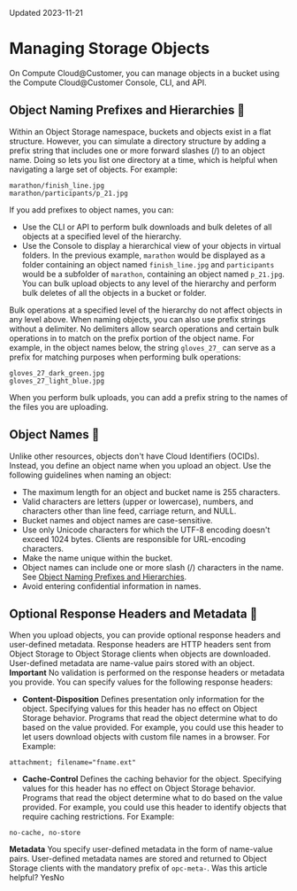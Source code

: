 Updated 2023-11-21
# Managing Storage Objects
On Compute Cloud@Customer, you can manage objects in a bucket using the Compute Cloud@Customer Console, CLI, and API.
## Object Naming Prefixes and Hierarchies 🔗 
Within an Object Storage namespace, buckets and objects exist in a flat structure. However, you can simulate a directory structure by adding a prefix string that includes one or more forward slashes (/) to an object name. Doing so lets you list one directory at a time, which is helpful when navigating a large set of objects.
For example:
```
marathon/finish_line.jpg
marathon/participants/p_21.jpg
```

If you add prefixes to object names, you can:
  * Use the CLI or API to perform bulk downloads and bulk deletes of all objects at a specified level of the hierarchy.
  * Use the Console to display a hierarchical view of your objects in virtual folders. In the previous example, `marathon` would be displayed as a folder containing an object named `finish_line.jpg` and `participants` would be a subfolder of `marathon`, containing an object named `p_21.jpg`. You can bulk upload objects to any level of the hierarchy and perform bulk deletes of all the objects in a bucket or folder. 


Bulk operations at a specified level of the hierarchy do not affect objects in any level above.
When naming objects, you can also use prefix strings without a delimiter. No delimiters allow search operations and certain bulk operations in to match on the prefix portion of the object name. For example, in the object names below, the string `gloves_27_` can serve as a prefix for matching purposes when performing bulk operations:
```
gloves_27_dark_green.jpg
gloves_27_light_blue.jpg	
```

When you perform bulk uploads, you can add a prefix string to the names of the files you are uploading.
## Object Names 🔗 
Unlike other resources, objects don't have Cloud Identifiers (OCIDs). Instead, you define an object name when you upload an object.
Use the following guidelines when naming an object:
  * The maximum length for an object and bucket name is 255 characters.
  * Valid characters are letters (upper or lowercase), numbers, and characters other than line feed, carriage return, and NULL.
  * Bucket names and object names are case-sensitive.
  * Use only Unicode characters for which the UTF-8 encoding doesn't exceed 1024 bytes. Clients are responsible for URL-encoding characters.
  * Make the name unique within the bucket. 
  * Object names can include one or more slash (/) characters in the name. See [Object Naming Prefixes and Hierarchies](https://docs.oracle.com/en-us/iaas/compute-cloud-at-customer/topics/object/managing-storage-objects.htm#managing-storage-objects__object-storage-prefixes-hierarchies).
  * Avoid entering confidential information in names.


## Optional Response Headers and Metadata 🔗 
When you upload objects, you can provide optional response headers and user-defined metadata. Response headers are HTTP headers sent from Object Storage to Object Storage clients when objects are downloaded. 
User-defined metadata are name-value pairs stored with an object. 
**Important**
No validation is performed on the response headers or metadata you provide. 
You can specify values for the following response headers:
  * **Content-Disposition**
Defines presentation only information for the object. Specifying values for this header has no effect on Object Storage behavior. Programs that read the object determine what to do based on the value provided. For example, you could use this header to let users download objects with custom file names in a browser. For Example:
```
attachment; filename="fname.ext"
```

  * **Cache-Control**
Defines the caching behavior for the object. Specifying values for this header has no effect on Object Storage behavior. Programs that read the object determine what to do based on the value provided. For example, you could use this header to identify objects that require caching restrictions. For Example:
```
no-cache, no-store
```



**Metadata**
You specify user-defined metadata in the form of name-value pairs. User-defined metadata names are stored and returned to Object Storage clients with the mandatory prefix of `opc-meta-`.
Was this article helpful?
YesNo


